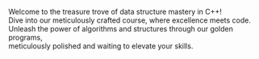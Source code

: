 Welcome to the treasure trove of data structure mastery in C++!<br>
Dive into our meticulously crafted course, where excellence meets code.<br>
Unleash the power of algorithms and structures through our golden programs,<br>
meticulously polished and waiting to elevate your skills.
